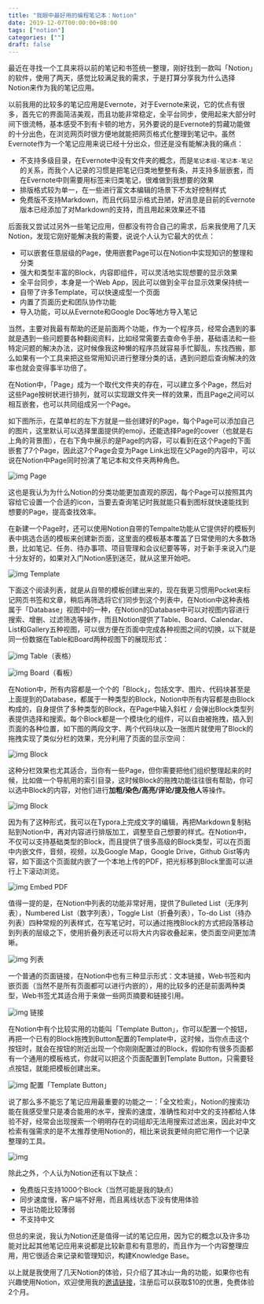 ```yaml
---
title: "我眼中最好用的编程笔记本：Notion"
date: 2019-12-07T00:00:00+08:00
tags: ["notion"]
categories: [""]
draft: false
---
```


最近在寻找一个工具来将以前的笔记和书签统一整理，刚好找到一款叫「Notion」的软件，使用了两天，感觉比较满足我的需求，于是打算分享我为什么选择Notion来作为我的笔记应用。

以前我用的比较多的笔记应用是Evernote，对于Evernote来说，它的优点有很多，首先它的界面简洁美观，而且功能非常稳定，全平台同步，使用起来大部分时间下很流畅，基本感受不到有卡顿的地方，另外要说的是Evernote的剪藏功能做的十分出色，在浏览网页时很方便地就能把网页格式化整理到笔记中。虽然Evernote作为一个笔记应用来说已经十分出众，但还是没有能解决我的痛点：

- 不支持多级目录，在Evernote中没有文件夹的概念，而是`笔记本组-笔记本-笔记`的关系，而我个人记录的习惯是把笔记归类地整整有条，并支持多层嵌套，而在Evernote中则需要用标签来归类笔记，很难做到我想要的效果
- 排版格式较为单一，在一些进行富文本编辑的场景下不太好控制样式
- 免费版不支持Markdown，而且代码显示格式丑陋，好消息是目前的Evernote版本已经添加了对Markdown的支持，而且用起来效果还不错

后面我又尝试过另外一些笔记应用，但都没有符合自己的需求，后来我使用了几天Notion，发现它刚好能解决我的需要，说说个人认为它最大的优点：

- 可以嵌套任意层级的Page，使用嵌套Page可以在Notion中实现知识的整理和分类
- 强大和类型丰富的Block，内容即组件，可以灵活地实现想要的显示效果
- 全平台同步，本身是一个Web App，因此可以做到全平台显示效果保持统一
- 自带了许多Template，可以快速成型一个页面
- 内置了页面历史和团队协作功能
- 导入功能，可以从Evernote和Google Doc等地方导入笔记

当然，主要对我最有帮助的还是前面两个功能，作为一个程序员，经常会遇到的事就是遇到一些问题要各种翻阅资料，比如经常需要去查命令手册，基础语法和一些特定问题的解决办法，这时候像我这种懒的程序员就容易手忙脚乱，东找西搬，那么如果有一个工具来把这些常用知识进行整理分类的话，遇到问题后查询解决的效率也就会变得事半功倍了。

在Notion中，「Page」成为一个取代文件夹的存在，可以建立多个Page，然后对这些Page按树状进行排列，就可以实现跟文件夹一样的效果，而且Page之间可以相互嵌套，也可以共同组成另一个Page。

如下图所示，在菜单栏的左下方就是一些创建好的Page，每个Page可以添加自己的图片，这里默认可以选择里面提供的emoji，还能选择Page的cover（也就是右上角的背景图），在右下角中展示的是Page的内容，可以看到在这个Page的下面嵌套了7个Page，因此这7个Page会变为Page Link出现在父Page的内容中，可以说在Notion中Page同时扮演了笔记本和文件夹两种角色。

![img](https://image-1301539196.cos.ap-guangzhou.myqcloud.com/v2-4fcdbde93033b7140deaf3f56ec06931_1440w.jpg)
Page

这也是我认为为什么Notion的分类功能更加直观的原因，每个Page可以按照其内容给它设置一个合适的icon，当要去查询笔记时我就能只看到图标就快速能找到想要的Page，提高查找效率。

在新建一个Page时，还可以使用Notion自带的Tempalte功能从它提供好的模板列表中挑选合适的模板来创建新页面，这里面的模板基本覆盖了日常使用的大多数场景，比如笔记、任务、待办事项、项目管理和会议纪要等等，对于新手来说入门是十分友好的，如果对入门Notion感到迷茫，就从这里开始吧。

![img](https://image-1301539196.cos.ap-guangzhou.myqcloud.com/v2-b1d33be7863d81b9e25a6157091e6222_1440w.jpg)
Template

下面这个阅读列表，就是从自带的模板创建出来的，现在我更习惯用Pocket来标记网页书签和文章，稍后再筛选将它们同步到这个列表中，在Notion中这种表格属于「Database」视图中的一种，在Notion的Database中可以对视图内容进行搜索、增删、过滤筛选等操作，而且Notion提供了Table、Board、Calendar、List和Gallery五种视图，可以很方便在页面中完成各种视图之间的切换，以下就是同一份数据在Table和Board两种视图下的展现形式：

![img](https://image-1301539196.cos.ap-guangzhou.myqcloud.com/v2-4a67fb7ac5ff7438c1ee7e8a25a7923b_1440w.jpg)
Table（表格）

![img](https://image-1301539196.cos.ap-guangzhou.myqcloud.com/v2-b3ecb52b2ca4a7cec5ad002e385e3a11_1440w.jpg)
Board（看板）

在Notion中，所有内容都是一个个的「Block」，包括文字、图片、代码块甚至是上面提到的Database，都属于一种类型的Block，Notion中所有内容都是由Block构成的，自身提供了多种类型的Block，在Page中输入斜杠 `/` 会弹出Block类型列表提供选择和搜索。每个Block都是一个模块化的组件，可以自由被拖拽，插入到页面的各种位置，如下图的两段文字、两个代码块以及一张图片就使用了Block的拖拽实现了类似分栏的效果，充分利用了页面的显示空间：

![img](https://image-1301539196.cos.ap-guangzhou.myqcloud.com/v2-dce6c04b27014231aee4c599c969fe10_1440w.jpg)
Block

这种分栏效果也尤其适合，当你有一些Page，但你需要把他们组织整理起来的时候，比如做一个导航用的索引目录，这时候Block的拖拽功能往往很有帮助，你可以选中Block的内容，对他们进行**加粗/染色/高亮/评论/提及他人**等操作。

![img](https://image-1301539196.cos.ap-guangzhou.myqcloud.com/v2-1c7daf13fe0915a5df1cbee727171c49_1440w.jpg)
Block

因为有了这种形式，我可以在Typora上完成文字的编辑，再把Markdown复制粘贴到Notion中，再对内容进行排版加工，调整至自己想要的样式。在Notion中，不仅可以支持基础类型的Block，而且提供了很多高级的Block类型，可以在页面中内嵌文件，音频，视频，以及Google Map，Google Drive，Github Gist等内容，如下面这个页面就内嵌了一个本地上传的PDF，把光标移到Block里面可以进行上下滚动浏览。

![img](https://image-1301539196.cos.ap-guangzhou.myqcloud.com/v2-5ff6ed71d36533c120aa6954cc59fbd1_1440w.jpg)
Embed PDF

值得一提的是，在Notion中列表的功能非常好用，提供了Bulleted List（无序列表），Numbered List（数字列表），Toggle List（折叠列表），To-do List（待办列表）四种常规的列表样式，在写笔记时，可以通过拖拽Block的方式把段落移动到列表的层级之下，使用折叠列表还可以将大片内容收叠起来，使页面空间更加清晰。

![img](https://image-1301539196.cos.ap-guangzhou.myqcloud.com/v2-44b0f742688901a5e2e19744c994a6a1_1440w.jpg)
列表

一个普通的页面链接，在Notion中也有三种显示形式：文本链接，Web书签和内嵌页面（当然不是所有页面都可以进行内嵌的），用的比较多的还是前面两种类型，Web书签尤其适合用于来做一些网页摘要和链接引用。

![img](https://image-1301539196.cos.ap-guangzhou.myqcloud.com/v2-6d45d648dcce52194b445e8f603b936e_1440w.jpg)
链接

在Notion中有个比较实用的功能叫「Template Button」，你可以配置一个按钮，再把一个已有的Block拖拽到Button配置的Template中，这时候，当你点击这个按钮时，就会在按钮的附近出现一个你刚刚配置过的Block，假如你有很多页面都有一个通用的模板格式，你就可以把这个页面配置到Template Button，只需要轻点按钮，就能把模板创建出来。

![img](https://image-1301539196.cos.ap-guangzhou.myqcloud.com/v2-46445b92c6f00f4bbba474a11244df7c_1440w.jpg)
配置「Template Button」

说了那么多不能忘了笔记应用最重要的功能之一：「全文检索」，Notion的搜索功能在我感受里只是凑合能用的水平，搜索的速度，准确性和对中文的支持都给人体验不好，经常会出现搜索一个明明存在的词组却无法用搜索过滤出来，因此对中文检索有强需求的是不太推荐使用Notion的，相比来说我更倾向把它用作一个记录整理的工具。

![img](https://image-1301539196.cos.ap-guangzhou.myqcloud.com/v2-49efa0dfa76fd950f7512547d04ef93b_1440w.jpg)

除此之外，个人认为Notion还有以下缺点：

- 免费版只支持1000个Block（当然可能是我的缺点）
- 同步速度慢，客户端不好用，而且离线状态下没有使用体验
- 导出功能比较薄弱
- 不支持中文

但总的来说，我认为Notion还是值得一试的笔记应用，因为它的概念以及许多功能对比起其他笔记应用来说都是比较新意和有意思的，而且作为一个内容整理应用，用它很适合来记录和管理知识，构建Knowledge Base。

以上就是我使用了几天Notion的体验，只介绍了其冰山一角的功能，如果你也有兴趣使用Notion，欢迎使用我的[邀请链接](https://link.zhihu.com/?target=https%3A//www.notion.so/%3Fr%3Db14df3808dc349eabe9325300a77a87c)，注册后可以获取$10的优惠，免费体验2个月。
